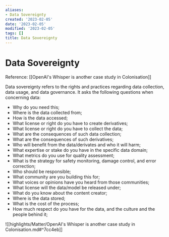 ```yaml
---
aliases:
- Data Sovereignty
created: '2023-02-05'
date: '2023-02-05'
modified: '2023-02-05'
tags: []
title: Data Sovereignty
---
```


# Data Sovereignty

Reference: [[OpenAI's Whisper is another case study in Colonisation]]

Data sovereignty refers to the rights and practices regarding data collection, data usage, and data governance. It asks the following questions when concerning data:

- Why do you need this;
- Where is the data collected from;
- How is the data accessed;
- What license or right do you have to create derivatives;
- What license or right do you have to collect the data;
- What are the consequences of such data collection;
- What are the consequences of such derivatives;
- Who will benefit from the data/derivates and who it will harm;
- What expertise or stake do you have in the specific data domain;
- What metrics do you use for quality assessment;
- What is the strategy for safety monitoring, damage control, and error correction;
- Who should be responsible;
- What community are you building this for;
- What voices or opinions have you heard from those communities;
- What license will the data/model be released under;
- What do you know about the content creator;
- Where is the data stored;
- What is the cost of the process;
- How much respect do you have for the data, and the culture and the people behind it;

![[highlights/Matter/OpenAI's Whisper is another case study in Colonisation.md#^7cc4eb]]
